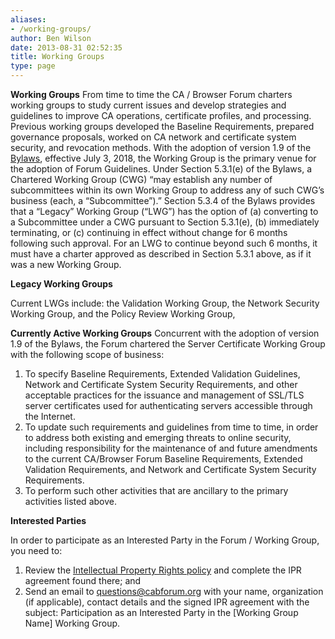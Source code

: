 ```yaml
---
aliases:
- /working-groups/
author: Ben Wilson
date: 2013-08-31 02:52:35
title: Working Groups
type: page
---
```


**Working Groups**
From time to time the CA / Browser Forum charters working groups to study current issues and develop strategies and guidelines to improve CA operations, certificate profiles, and processing. Previous working groups developed the Baseline Requirements, prepared governance proposals, worked on CA network and certificate system security, and revocation methods. With the adoption of version 1.9 of the [Bylaws][1], effective July 3, 2018, the Working Group is the primary venue for the adoption of Forum Guidelines. Under Section 5.3.1(e) of the Bylaws, a Chartered Working Group (CWG) “may establish any number of subcommittees within its own Working Group to address any of such CWG’s business (each, a “Subcommittee”).” Section 5.3.4 of the Bylaws provides that a “Legacy” Working Group (“LWG”) has the option of (a) converting to a Subcommittee under a CWG pursuant to Section 5.3.1(e), (b) immediately terminating, or (c) continuing in effect without change for 6 months following such approval. For an LWG to continue beyond such 6 months, it must have a charter approved as described in Section 5.3.1 above, as if it was a new Working Group.

**Legacy Working Groups**

Current LWGs include: the Validation Working Group, the Network Security Working Group, and the Policy Review Working Group,

**Currently Active Working Groups**
Concurrent with the adoption of version 1.9 of the Bylaws, the Forum chartered the Server Certificate Working Group with the following scope of business:

1. To specify Baseline Requirements, Extended Validation Guidelines, Network and Certificate System Security Requirements, and other acceptable practices for the issuance and management of SSL/TLS server certificates used for authenticating servers accessible through the Internet.
1. To update such requirements and guidelines from time to time, in order to address both existing and emerging threats to online security, including responsibility for the maintenance of and future amendments to the current CA/Browser Forum Baseline Requirements, Extended Validation Requirements, and Network and Certificate System Security Requirements.
1. To perform such other activities that are ancillary to the primary activities listed above.

**Interested Parties**

In order to participate as an Interested Party in the Forum / Working Group, you need to:

1. Review the [Intellectual Property Rights policy](/about/ipr-policy/ "IPR Policy") and complete the IPR agreement found there; and
1. Send an email to [questions@cabforum.org](mailto:questions@cabforum.org) with your name, organization (if applicable), contact details and the signed IPR agreement with the subject: Participation as an Interested Party in the \[Working Group Name\] Working Group.

[1]: /about/bylaws-history/